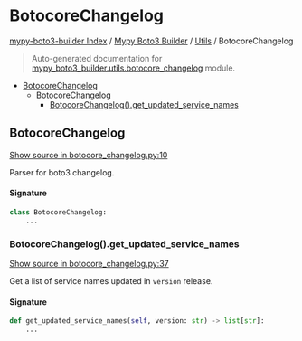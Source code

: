 # BotocoreChangelog

[mypy-boto3-builder Index](../../README.md#mypy-boto3-builder-index) /
[Mypy Boto3 Builder](../index.md#mypy-boto3-builder) /
[Utils](./index.md#utils) /
BotocoreChangelog

> Auto-generated documentation for [mypy_boto3_builder.utils.botocore_changelog](https://github.com/youtype/mypy_boto3_builder/blob/main/mypy_boto3_builder/utils/botocore_changelog.py) module.

- [BotocoreChangelog](#botocorechangelog)
  - [BotocoreChangelog](#botocorechangelog-1)
    - [BotocoreChangelog().get_updated_service_names](#botocorechangelog()get_updated_service_names)

## BotocoreChangelog

[Show source in botocore_changelog.py:10](https://github.com/youtype/mypy_boto3_builder/blob/main/mypy_boto3_builder/utils/botocore_changelog.py#L10)

Parser for boto3 changelog.

#### Signature

```python
class BotocoreChangelog:
    ...
```

### BotocoreChangelog().get_updated_service_names

[Show source in botocore_changelog.py:37](https://github.com/youtype/mypy_boto3_builder/blob/main/mypy_boto3_builder/utils/botocore_changelog.py#L37)

Get a list of service names updated in `version` release.

#### Signature

```python
def get_updated_service_names(self, version: str) -> list[str]:
    ...
```


